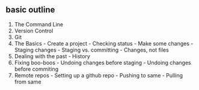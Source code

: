 ##  basic outline

1. The Command Line
2. Version Control
3. Git
  1. The Basics
    - Create a project
    - Checking status
    - Make some changes
    - Staging changes
    - Staging vs. committing
    - Changes, not files
  2. Dealing with the past
    - History
  3. Fixing boo-boos
    - Undoing changes before staging
    - Undoing changes before commiting
  4. Remote repos
    - Setting up a github repo
    - Pushing to same
    - Pulling from same
